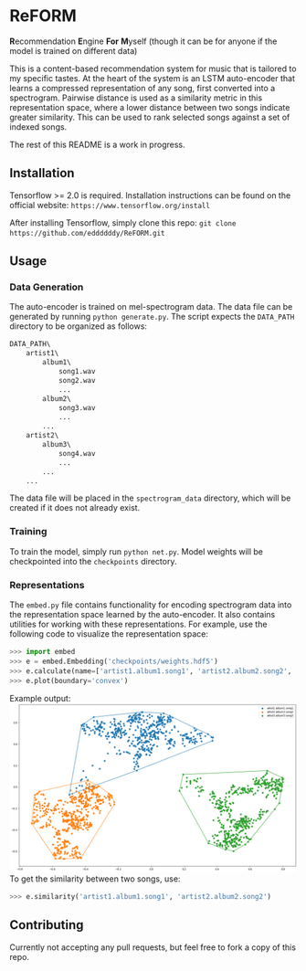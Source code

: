 # ReFORM
**R**ecommendation **E**ngine **For** **M**yself (though it can be for anyone if the model is trained on different data)

This is a content-based recommendation system for music that is tailored to my specific tastes. At the heart of the system is an LSTM auto-encoder that learns a compressed representation of any song, first converted into a spectrogram. Pairwise distance is used as a similarity metric in this representation space, where a lower distance between two songs indicate greater similarity. This can be used to rank selected songs against a set of indexed songs.

The rest of this README is a work in progress.

## Installation
Tensorflow >= 2.0 is required. Installation instructions can be found on the official website: `https://www.tensorflow.org/install`

After installing Tensorflow, simply clone this repo: `git clone https://github.com/eddddddy/ReFORM.git`

## Usage
### Data Generation
The auto-encoder is trained on mel-spectrogram data. The data file can be generated by running `python generate.py`. The script expects the `DATA_PATH` directory to be organized as follows:
```
DATA_PATH\
    artist1\
        album1\
            song1.wav
            song2.wav
            ...
        album2\
            song3.wav
            ...
        ...
    artist2\
        album3\
            song4.wav
            ...
        ...
    ...
```
The data file will be placed in the `spectrogram_data` directory, which will be created if it does not already exist.

### Training
To train the model, simply run `python net.py`. Model weights will be checkpointed into the `checkpoints` directory.

### Representations
The `embed.py` file contains functionality for encoding spectrogram data into the representation space learned by the auto-encoder. It also contains utilities for working with these representations. For example, use the following code to visualize the representation space:
```python
>>> import embed
>>> e = embed.Embedding('checkpoints/weights.hdf5')
>>> e.calculate(name=['artist1.album1.song1', 'artist2.album2.song2', 'artist3.album3.song3'])
>>> e.plot(boundary='convex')
```
Example output:
![](https://github.com/eddddddy/ReFORM/blob/master/representation.png)
To get the similarity between two songs, use:
```python
>>> e.similarity('artist1.album1.song1', 'artist2.album2.song2')
```



## Contributing
Currently not accepting any pull requests, but feel free to fork a copy of this repo.
